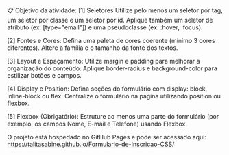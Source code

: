 📋 Objetivo da atividade:
[1] Seletores
Utilize pelo menos um seletor por tag, um seletor por classe e um seletor por id.
Aplique também um seletor de atributo (ex: [type="email"]) e uma pseudoclasse (ex: :hover, :focus).

[2] Fontes e Cores:
Defina uma paleta de cores coerente (mínimo 3 cores diferentes).
Altere a família e o tamanho da fonte dos textos.

[3] Layout e Espaçamento:
Utilize margin e padding para melhorar a organização do conteúdo.
Aplique border-radius e background-color para estilizar botões e campos.

[4] Display e Position:
Defina seções do formulário com display: block, inline-block ou flex.
Centralize o formulário na página utilizando position ou flexbox.

[5] Flexbox (Obrigatório):
Estruture ao menos uma parte do formulário (por exemplo, os campos Nome, E-mail e Telefone) usando Flexbox.


O projeto está hospedado no GitHub Pages e pode ser acessado aqui: https://talitasabine.github.io/Formulario-de-Inscricao-CSS/
